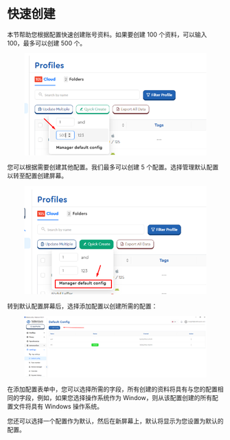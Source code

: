 # 快速创建

本节帮助您根据配置快速创建账号资料。如果要创建 100 个资料，可以输入 100，最多可以创建 500 个。

<figure><img src="../../.gitbook/assets/image (8) (1).png" alt=""><figcaption></figcaption></figure>

您可以根据需要创建其他配置。我们最多可以创建 5 个配置。选择管理默认配置以转至配置创建屏幕。&#x20;

<figure><img src="../../.gitbook/assets/image (9).png" alt=""><figcaption></figcaption></figure>

转到默认配置屏幕后，选择添加配置以创建所需的配置：&#x20;

<figure><img src="../../.gitbook/assets/image (10).png" alt=""><figcaption></figcaption></figure>

在添加配置表单中，您可以选择所需的字段，所有创建的资料将具有与您的配置相同的字段，例如，如果您选择操作系统作为 Window，则从该配置创建的所有配置文件将具有 Windows 操作系统。

您还可以选择一个配置作为默认，然后在新屏幕上，默认将显示为您设置为默认的配置。
